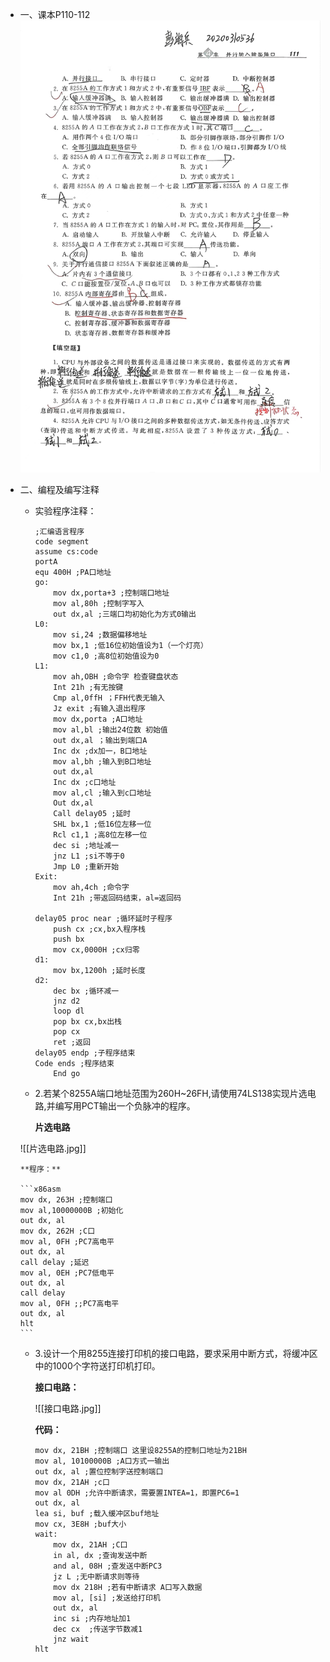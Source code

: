 -   一、课本P110-112
![](https://raw.githubusercontent.com/Clear-Love/image/main/image/p110.jpg)

-   二、编程及编写注释
    
    -   实验程序注释：
        
        ```x86asm
        ;汇编语言程序
        code segment
        assume cs:code
        portA
        equ 400H ;PA口地址
        go:
            mov dx,porta+3 ;控制端口地址
            mov al,80h ;控制字写入
            out dx,al ;三端口均初始化为方式0输出
        L0:
            mov si,24 ;数据偏移地址
            mov bx,1 ;低16位初始值设为1（一个灯亮）
            mov c1,0 ;高8位初始值设为0
        L1:
            mov ah,OBH ;命令字 检查键盘状态
            Int 21h ;有无按键
            Cmp al,0ffH ；FFH代表无输入
            Jz exit ;有输入退出程序
            mov dx,porta ;A口地址
            mov al,bl ;输出24位数 初始值
            out dx,al ；输出到端口A
            Inc dx ;dx加一，B口地址
            mov al,bh ;输入到B口地址
            out dx,al
            Inc dx ;c口地址
            mov al,cl ;输入到c口地址
            Out dx,al
            Call delay05 ;延时
            SHL bx,1 ;低16位左移一位
            Rcl c1,1 ;高8位左移一位
            dec si ;地址减一
            jnz L1 ;si不等于0
            Jmp L0 ;重新开始
        Exit:
            mov ah,4ch ;命令字
            Int 21h ;带返回码结束，al=返回码
        
        delay05 proc near ;循环延时子程序
            push cx ;cx,bx入程序栈
            push bx
            mov cx,0000H ;cx归零
        d1:
            mov bx,1200h ;延时长度
        d2:
            dec bx ;循环减一 
            jnz d2
            loop dl
            pop bx cx,bx出栈
            pop cx
            ret ;返回
        delay05 endp ;子程序结束
        Code ends ;程序结束
            End go
        ```
        
    -   2.若某个8255A端口地址范围为260H~26FH,请使用74LS138实现片选电路,并编写用PCT输出一个负脉冲的程序。
        
        **片选电路**
        
	   ![[片选电路.jpg]]
        
        **程序：**
        
        ```x86asm
        mov dx, 263H ;控制端口
        mov al,10000000B ;初始化
        out dx, al
        mov dx, 262H ;C口
        mov al, 0FH ;PC7高电平
        out dx, al
        call delay ;延迟
        mov al, 0EH ;PC7低电平
        out dx, al
        call delay
        mov al, 0FH ;;PC7高电平
        out dx, al
        hlt
        ```
        
    -   3.设计一个用8255连接打印机的接口电路，要求采用中断方式，将缓冲区中的1000个字符送打印机打印。
        
        **接口电路：**
        
		![[接口电路.jpg]]
        
        **代码：**
        
        ```x86asm
        mov dx, 21BH ;控制端口 这里设8255A的控制口地址为21BH
        mov al, 10100000B ;A口方式一输出
        out dx, al ;置位控制字送控制端口
        mov dx, 21AH ;c口
        mov al 0DH ;允许中断请求，需要置INTEA=1，即置PC6=1
        out dx, al
        lea si, buf ;载入缓冲区buf地址
        mov cx, 3E8H ;buf大小
        wait:
            mov dx, 21AH ;C口
            in al, dx ;查询发送中断
            and al, 08H ;查发送中断PC3
            jz L ;无中断请求则等待
            mov dx 218H ;若有中断请求 A口写入数据
            mov al, [si] ;发送给打印机
            out dx, al
            inc si ;内存地址加1
            dec cx  ;传送字节数减1
            jnz wait
        hlt
        ```